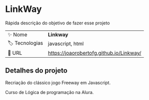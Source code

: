 # LinkWay

Rápida descrição do objetivo de fazer esse projeto

|  |     |
| -------------  | --- |
| :sparkles: Nome        | **Linkway**
| :label: Tecnologias | javascript, html
| :rocket: URL         | https://joaorobertofg.github.io/Linkway/

## Detalhes do projeto

Recriação do clássico jogo Freeway em Javascript.

Curso de Lógica de programação na Alura.
